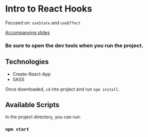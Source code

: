 # Intro to React Hooks

Focused on: `useState` and `useEffect`

[Accompanying slides](https://docs.google.com/presentation/d/1iXeHhnsWTiwfhjPt_r7l905pnoCMXXAIm_4AwJGeKLg/edit?usp=sharing)

### Be sure to open the dev tools when you run the project.

## Technologies
* Create-React-App
* SASS

Once downloaded, `cd` into project and run `npm install`.

## Available Scripts
In the project directory, you can run:

### `npm start`
